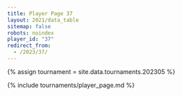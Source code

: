```yaml
---
title: Player Page 37
layout: 2021/data_table
sitemap: false
robots: noindex
player_id: "37"
redirect_from:
  - /2023/37/
---
```

{% assign tournament = site.data.tournaments.202305 %}

{% include tournaments/player_page.md %}
